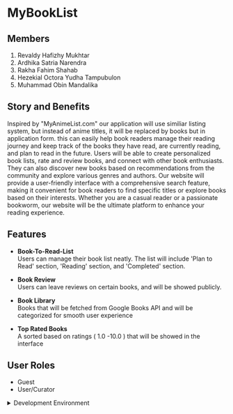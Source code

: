 # MyBookList

## Members

1. Revaldy Hafizhy Mukhtar
2. Ardhika Satria Narendra
3. Rakha Fahim Shahab
4. Hezekial Octora Yudha Tampubulon
5. Muhammad Obin Mandalika

## Story and Benefits
Inspired by "MyAnimeList.com" our application will use similiar listing system, but instead of anime titles, it will be replaced by books but in application form. this can easily help book readers manage their reading journey and keep track of the books they have read, are currently reading, and plan to read in the future. Users will be able to create personalized book lists, rate and review books, and connect with other book enthusiasts. They can also discover new books based on recommendations from the community and explore various genres and authors. Our website will provide a user-friendly interface with a comprehensive search feature, making it convenient for book readers to find specific titles or explore books based on their interests. Whether you are a casual reader or a passionate bookworm, our website will be the ultimate platform to enhance your reading experience.
## Features

- <strong>Book-To-Read-List</strong></br>
    Users can manage their book list neatly. The list will include 'Plan to Read' section, 'Reading' section, and 'Completed' section.

- <strong>Book Review</strong></br>
    Users can leave reviews on certain books, and will be showed publicly.

- <strong>Book Library</strong></br>
    Books that will be fetched from Google Books API and will be categorized for smooth user experience

- <strong>Top Rated Books</strong></br>
    A sorted based on ratings ( 1.0 -10.0 ) that will be showed in the interface

## User Roles

- Guest
- User/Curator


<details>
<summary>Development Environment</summary>

```
git clone git@github.com:AyamPanapis/mybooklist-mobile.git
cd mybooklist-mobile
```

```
# To run app
flutter run
```
</details>